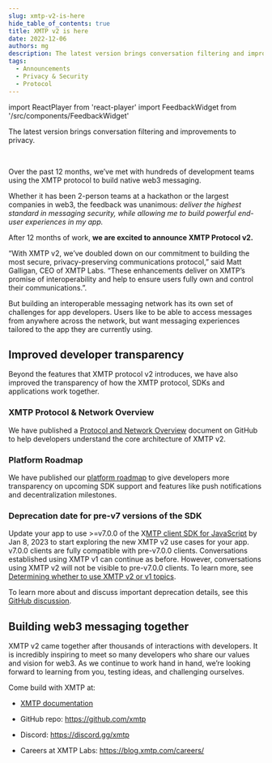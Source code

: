 ```yaml
---
slug: xmtp-v2-is-here
hide_table_of_contents: true
title: XMTP v2 is here
date: 2022-12-06
authors: mg
description: The latest version brings conversation filtering and improvements to privacy.
tags:
  - Announcements
  - Privacy & Security
  - Protocol
---
```


import ReactPlayer from 'react-player'
import FeedbackWidget from '/src/components/FeedbackWidget'

The latest version brings conversation filtering and improvements to privacy.

<div className='wrapper'>
  <ReactPlayer
    className='player'    
     width='100%'
    height='100%'  
    controls 
    muted  
    playing="true" url='https://www.youtube.com/watch?v=8_ufTvYBdLo'
  />
</div>

<!--truncate-->

<br/>

Over the past 12 months, we’ve met with hundreds of development teams using the XMTP protocol to build native web3 messaging.

Whether it has been 2-person teams at a hackathon or the largest companies in web3, the feedback was unanimous: _deliver the highest standard in messaging security, while allowing me to build powerful end-user experiences in my app._

After 12 months of work, **we are excited to announce XMTP Protocol v2.**

“With XMTP v2, we’ve doubled down on our commitment to building the most secure, privacy-preserving communications protocol,” said Matt Galligan, CEO of XMTP Labs. “These enhancements deliver on XMTP’s promise of interoperability and help to ensure users fully own and control their communications.”.

But building an interoperable messaging network has its own set of challenges for app developers. Users like to be able to access messages from anywhere across the network, but want messaging experiences tailored to the app they are currently using.

## Improved developer transparency

Beyond the features that XMTP protocol v2 introduces, we have also improved the transparency of how the XMTP protocol, SDKs and applications work together.

### XMTP Protocol & Network Overview

We have published a [Protocol and Network Overview](https://github.com/xmtp/proto/blob/main/PROTOCOL.md) document on GitHub to help developers understand the core architecture of XMTP v2.

### Platform Roadmap

We have published our [platform roadmap](/roadmap) to give developers more transparency on upcoming SDK support and features like push notifications and decentralization milestones.

### Deprecation date for pre-v7 versions of the SDK

Update your app to use >=v7.0.0 of the X[MTP client SDK for JavaScript](https://github.com/xmtp/xmtp-js) by Jan 8, 2023 to start exploring the new XMTP v2 use cases for your app. v7.0.0 clients are fully compatible with pre-v7.0.0 clients. Conversations established using XMTP v1 can continue as before. However, conversations using XMTP v2 will not be visible to pre-v7.0.0 clients. To learn more, see [Determining whether to use XMTP v2 or v1 topics](/docs/concepts/v2/architectural-overview#determining-whether-to-use-xmtp-v2-or-v1-topics).

To learn more about and discuss important deprecation details, see this [GitHub discussion](https://github.com/orgs/xmtp/discussions/17).

## Building web3 messaging together

XMTP v2 came together after thousands of interactions with developers. It is incredibly inspiring to meet so many developers who share our values and vision for web3. As we continue to work hand in hand, we’re looking forward to learning from you, testing ideas, and challenging ourselves.

Come build with XMTP at:

- [XMTP documentation](/docs/introduction)

- GitHub repo: https://github.com/xmtp

- Discord: https://discord.gg/xmtp

- Careers at XMTP Labs: https://blog.xmtp.com/careers/

<br/>
<FeedbackWidget />
